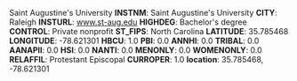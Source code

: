 
Saint Augustine's University
**INSTNM**: Saint Augustine's University
**CITY**: Raleigh
**INSTURL**: www.st-aug.edu
**HIGHDEG**: Bachelor's degree
**CONTROL**: Private nonprofit
**ST_FIPS**: North Carolina
**LATITUDE**: 35.785468
**LONGITUDE**: -78.621301
**HBCU**: 1.0
**PBI**: 0.0
**ANNHI**: 0.0
**TRIBAL**: 0.0
**AANAPII**: 0.0
**HSI**: 0.0
**NANTI**: 0.0
**MENONLY**: 0.0
**WOMENONLY**: 0.0
**RELAFFIL**: Protestant Episcopal
**CURROPER**: 1.0
**location**: 35.785468, -78.621301
